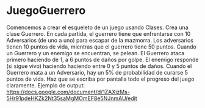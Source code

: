 # JuegoGuerrero

Comencemos a crear el esqueleto de un juego usando Clases.
Crea una clase Guerrero. En cada partida, el guerrero tiene que enfrentarse con 10 Adversarios (de uno a uno) para escapar de la mazmorra.
Los adversarios tienen 10 puntos de vida, mientras que el guerrero tiene 50 puntos.
Cuando un Guerrero y un enemigo se encuentran, se pelean. El Guerrero ataca primero haciendo de 1, a 6 puntos de daños por golpe. El enemigo responde (si sigue vivo) haciendo haciendo entre 0 y 5 puntos de daños. 
Cuando el Guerrero mata a un Adversario, hay un 5% de probabilidad de curarse 5 puntos de vida.
Haz que se escriba por pantalla todo el progreso del juego claramente.
Ejemplo de output: https://docs.google.com/document/d/1ZAXizMs-5Hr91pdeHKZk2Nt35saMgMOmEF8e5NJnmAU/edit
